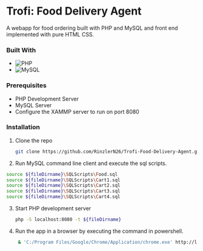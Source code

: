 # Trofi: Food Delivery Agent
A webapp for food ordering built with PHP and MySQL and front end implemented with pure HTML CSS.

### Built With
* ![PHP](https://img.shields.io/badge/PHP-777BB4?style=for-the-badge&logo=php&logoColor=FFFFFF)
* ![MySQL](https://img.shields.io/badge/MySQL-4479A1?style=for-the-badge&logo=mysql&logoColor=FFFFFF)

### Prerequisites
* PHP Development Server
* MySQL Server
* Configure the XAMMP server to run on port 8080

### Installation
1. Clone the repo
   ```sh
   git clone https://github.com/RinzlerN26/Trofi-Food-Delivery-Agent.git
   ```
2. Run MySQL command line client and execute the sql scripts.
  ```sh
  source ${fileDirname}\SQLScripts\Food.sql
  source ${fileDirname}\SQLScripts\Cart1.sql
  source ${fileDirname}\SQLScripts\Cart2.sql
  source ${fileDirname}\SQLScripts\Cart3.sql
  source ${fileDirname}\SQLScripts\Cart4.sql
   ```
3. Start PHP development server
   ```sh
   php -S localhost:8080 -t ${fileDirname}
   ```
4. Run the app in a browser by executing the command in powershell.
   ```sh
    & 'C:/Program Files/Google/Chrome/Application/chrome.exe' http://localhost:8080/loginhtmlcss.php 
    ```























